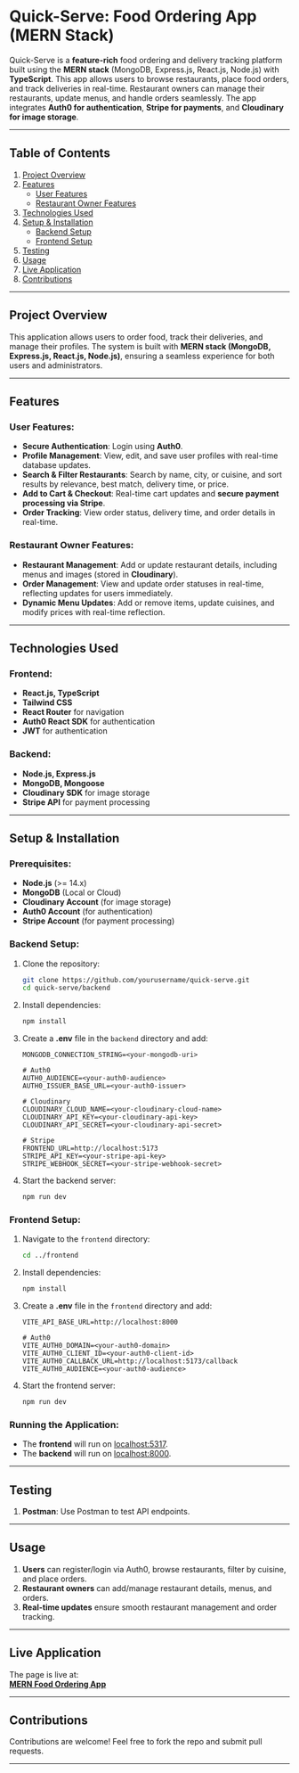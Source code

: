 # **Quick-Serve: Food Ordering App (MERN Stack)**

Quick-Serve is a **feature-rich** food ordering and delivery tracking platform built using the **MERN stack** (MongoDB, Express.js, React.js, Node.js) with **TypeScript**. This app allows users to browse restaurants, place food orders, and track deliveries in real-time. Restaurant owners can manage their restaurants, update menus, and handle orders seamlessly. The app integrates **Auth0 for authentication**, **Stripe for payments**, and **Cloudinary for image storage**.

---

## **Table of Contents**

1. [Project Overview](#project-overview)
2. [Features](#features)
   - [User Features](#user-features)
   - [Restaurant Owner Features](#restaurant-owner-features)
3. [Technologies Used](#technologies-used)
4. [Setup & Installation](#setup--installation)
   - [Backend Setup](#backend-setup)
   - [Frontend Setup](#frontend-setup)
5. [Testing](#testing)
6. [Usage](#usage)
7. [Live Application](#live-application)
8. [Contributions](#contributions)

---

## **Project Overview**

This application allows users to order food, track their deliveries, and manage their profiles. The system is built with **MERN stack (MongoDB, Express.js, React.js, Node.js)**, ensuring a seamless experience for both users and administrators.

---

## **Features**

### User Features:
- **Secure Authentication**: Login using **Auth0**.
- **Profile Management**: View, edit, and save user profiles with real-time database updates.
- **Search & Filter Restaurants**: Search by name, city, or cuisine, and sort results by relevance, best match, delivery time, or price.
- **Add to Cart & Checkout**: Real-time cart updates and **secure payment processing via Stripe**.
- **Order Tracking**: View order status, delivery time, and order details in real-time.

### Restaurant Owner Features:
- **Restaurant Management**: Add or update restaurant details, including menus and images (stored in **Cloudinary**).
- **Order Management**: View and update order statuses in real-time, reflecting updates for users immediately.
- **Dynamic Menu Updates**: Add or remove items, update cuisines, and modify prices with real-time reflection.

---

## **Technologies Used**

### Frontend:
- **React.js, TypeScript**
- **Tailwind CSS**
- **React Router** for navigation
- **Auth0 React SDK** for authentication
- **JWT** for authentication

### Backend:
- **Node.js, Express.js**
- **MongoDB, Mongoose**
- **Cloudinary SDK** for image storage
- **Stripe API** for payment processing

---

## **Setup & Installation**

### Prerequisites:
- **Node.js** (>= 14.x)
- **MongoDB** (Local or Cloud)
- **Cloudinary Account** (for image storage)
- **Auth0 Account** (for authentication)
- **Stripe Account** (for payment processing)

### Backend Setup:
1. Clone the repository:
   ```sh
   git clone https://github.com/yourusername/quick-serve.git
   cd quick-serve/backend
   ```
2. Install dependencies:
   ```sh
   npm install
   ```
3. Create a **.env** file in the `backend` directory and add:
   ```env
   MONGODB_CONNECTION_STRING=<your-mongodb-uri>
   
   # Auth0
   AUTH0_AUDIENCE=<your-auth0-audience>
   AUTH0_ISSUER_BASE_URL=<your-auth0-issuer>
   
   # Cloudinary
   CLOUDINARY_CLOUD_NAME=<your-cloudinary-cloud-name>
   CLOUDINARY_API_KEY=<your-cloudinary-api-key>
   CLOUDINARY_API_SECRET=<your-cloudinary-api-secret>
   
   # Stripe
   FRONTEND_URL=http://localhost:5173
   STRIPE_API_KEY=<your-stripe-api-key>
   STRIPE_WEBHOOK_SECRET=<your-stripe-webhook-secret>
   ```
4. Start the backend server:
   ```sh
   npm run dev
   ```

### Frontend Setup:
1. Navigate to the `frontend` directory:
   ```sh
   cd ../frontend
   ```
2. Install dependencies:
   ```sh
   npm install
   ```
3. Create a **.env** file in the `frontend` directory and add:
   ```env
   VITE_API_BASE_URL=http://localhost:8000
   
   # Auth0
   VITE_AUTH0_DOMAIN=<your-auth0-domain>
   VITE_AUTH0_CLIENT_ID=<your-auth0-client-id>
   VITE_AUTH0_CALLBACK_URL=http://localhost:5173/callback
   VITE_AUTH0_AUDIENCE=<your-auth0-audience>
   ```
4. Start the frontend server:
   ```sh
   npm run dev
   ```

### Running the Application:
- The **frontend** will run on [localhost:5317](http://localhost:5317).
- The **backend** will run on [localhost:8000](http://localhost:8000).

---

## **Testing**

1. **Postman**: Use Postman to test API endpoints.
---

## **Usage**

1. **Users** can register/login via Auth0, browse restaurants, filter by cuisine, and place orders.
2. **Restaurant owners** can add/manage restaurant details, menus, and orders.
3. **Real-time updates** ensure smooth restaurant management and order tracking.

---

## **Live Application**

The page is live at:  
[**MERN Food Ordering App**](https://mern-food-ordering-app-frontend-kzoa.onrender.com/)

---

## **Contributions**

Contributions are welcome! Feel free to fork the repo and submit pull requests.

---
